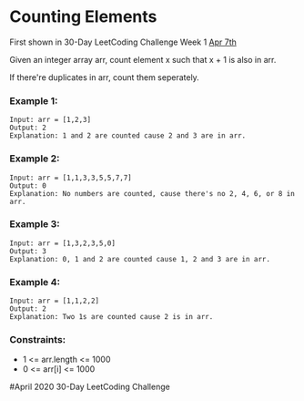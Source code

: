 # Counting Elements

First shown in 30-Day LeetCoding Challenge Week 1 [Apr 7th](https://leetcode.com/explore/featured/card/30-day-leetcoding-challenge/528/week-1/3289/)

Given an integer array arr, count element x such that x + 1 is also in arr.

If there're duplicates in arr, count them seperately.

### Example 1:
```
Input: arr = [1,2,3]
Output: 2
Explanation: 1 and 2 are counted cause 2 and 3 are in arr.
```

### Example 2:
```
Input: arr = [1,1,3,3,5,5,7,7]
Output: 0
Explanation: No numbers are counted, cause there's no 2, 4, 6, or 8 in arr.
```

### Example 3:
```
Input: arr = [1,3,2,3,5,0]
Output: 3
Explanation: 0, 1 and 2 are counted cause 1, 2 and 3 are in arr.
```

### Example 4:
```
Input: arr = [1,1,2,2]
Output: 2
Explanation: Two 1s are counted cause 2 is in arr.
```

### Constraints:
- 1 <= arr.length <= 1000
- 0 <= arr[i] <= 1000

#April 2020 30-Day LeetCoding Challenge
